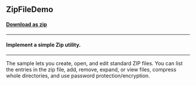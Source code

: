 ## ZipFileDemo
#### [Download as zip](https://grapecity.github.io/DownGit/#/home?url=https://github.com/GrapeCity/ComponentOne-WinForms-Samples/tree/master/NetFramework\Zip\CS\ZipFileDemo)
____
#### Implement a simple Zip utility.
____
The sample lets you create, open, and edit standard ZIP files. You can list the entries in the zip file, add, remove, expand, or view files, compress whole directories, and use password protection/encryption. 